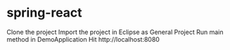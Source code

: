 # spring-react

Clone the project 
Import the project in Eclipse as General Project
Run main method in DemoApplication 
Hit http://localhost:8080

